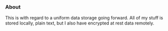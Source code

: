 ### About
This is with regard to a uniform data storage going forward. All of my stuff is stored locally, plain text, but I also have encrypted at rest data remotely.